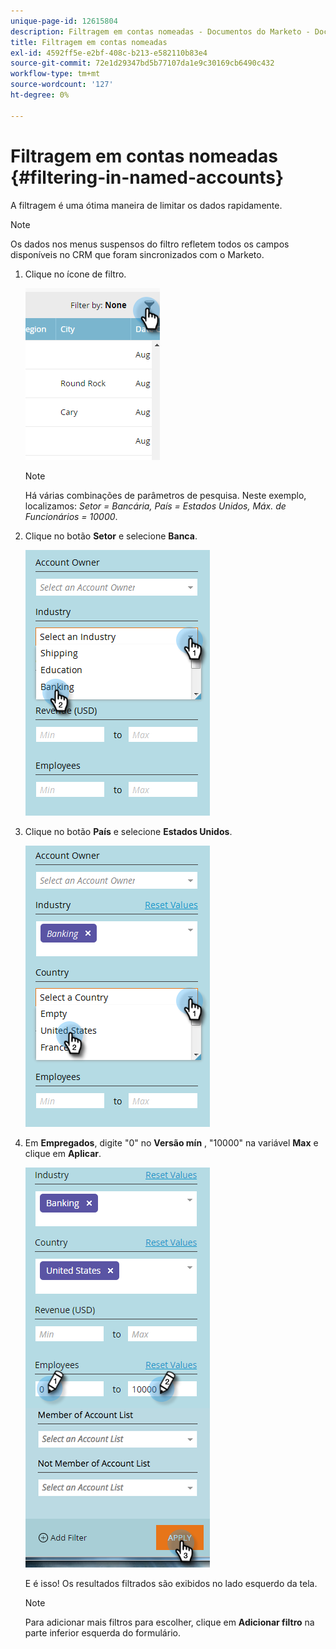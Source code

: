 ```yaml
---
unique-page-id: 12615804
description: Filtragem em contas nomeadas - Documentos do Marketo - Documentação do produto
title: Filtragem em contas nomeadas
exl-id: 4592ff5e-e2bf-408c-b213-e582110b83e4
source-git-commit: 72e1d29347bd5b77107da1e9c30169cb6490c432
workflow-type: tm+mt
source-wordcount: '127'
ht-degree: 0%

---
```


# Filtragem em contas nomeadas {#filtering-in-named-accounts}

A filtragem é uma ótima maneira de limitar os dados rapidamente.

>[!NOTE]
>
>Os dados nos menus suspensos do filtro refletem todos os campos disponíveis no CRM que foram sincronizados com o Marketo.

1. Clique no ícone de filtro.

   ![](assets/filter-one.png)

   >[!NOTE]
   >
   >Há várias combinações de parâmetros de pesquisa. Neste exemplo, localizamos: _Setor = Bancária, País = Estados Unidos, Máx. de Funcionários = 10000_.

1. Clique no botão **Setor** e selecione **Banca**.

   ![](assets/filter-2.png)

1. Clique no botão **País** e selecione **Estados Unidos**.

   ![](assets/filter-3.png)

1. Em **Empregados**, digite &quot;0&quot; no **Versão mín** , &quot;10000&quot; na variável **Max** e clique em **Aplicar**.

   ![](assets/four-2.png)

   E é isso! Os resultados filtrados são exibidos no lado esquerdo da tela.

   >[!NOTE]
   >
   >Para adicionar mais filtros para escolher, clique em **Adicionar filtro** na parte inferior esquerda do formulário.
